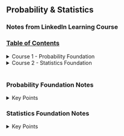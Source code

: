 ## Probability & Statistics 
### Notes from LinkedIn Learning Course

### <u>Table of Contents</u>

<details><summary> Course 1 - Probability Foundation </summary>

 <br>
    
- Introduction to Prob:
    - The essential understanding of Permutations, Combinations and Percentiles
- Multiple Event Probability: 
    - The Addition Rule of Probability
    - The Multiplication Rule of Probability
    - Conditional Probability
    - Probability Trees
    - Bayes Theorem 
- Discrete and Continious Probabilities
    
</details>


<details><summary> Course 2 - Statistics Foundation </summary>

- Charts and Tables (not discussed)
- Middle (mean, median and mode)
- How **Spread Out** is the data
    - Range
    - Standard Deviation
    - Z-Score
- Empirical Rule
- Central Limit Theorem (just intro and an article)
- Outlier Treatment (Key Qs to Ask)
</details>

<br>


### Probability Foundation Notes

<details><summary> Key Points </summary>

<br>

1. **Quick Introduction to Probability**: <br>
- Probability - Odds of a particular event happening over all possible outcomes 
- Prob = <sup> # of Desired Outcomes </sup> / <sub> Total # of Possible Outcomes </sub>
- Basic types of Probability: <br>
    - Classical Probability
    - Empirical Probability
    - Subjective Probability

- Both Classical and Empirical Probabilities are Objective Probabilities where
    - in Classical: The odds won't change. They are based on `formal reasoning`. They based on established events/theory. 
        E.g.: flipping a fair coin, picking a card from a usual pack of 52 cards
    - in Emprical: The odds are based on `experimental or historical data`
        E.g.: What is the chance of a particular player scoring above 50 runs this match?
        (this can be determined by the historical data of that player)
- Subjective probabilities are based on `personal beliefs`

- Types of odds: 
    - Even Odds | Equally likely events
        - E.g.: Flipping a coin or Rolling a fair die
    - Weighted Odds | Events with unequal chances of occuring 
        - E.g.: Chances of occurrence of rain in Chennai today

2. How to **count number of possible outcomes**?
- `Permutations`: If interested in the order of things
    - E.g.: What is the chance for Students A and B to win top 2 prizes of a competition from a class of 10; There are 8 contestants and 3 prizes. How many different possible outcomes are there?
    - nPk = <sup>n!</sup> / <sub>(n-k)!</sub>

- `Combinations`: If order is not important
    - E.g.: What are the number of ways you can pick 4 members from a team of 12 members?
    - nCk = <sup>n!</sup> / <sub>k!*(n-k)!</sub>

- Q1) There are 8 contestants and 3 prizes. How many different possible outcomes are there?
    - "Permutations" problem because **order** is important
    - 8! / (8-3)! = 8 X 7 X 6 = 336

- Q2A) In how many ways can you "pick" 4 member team from a total 12 members?
     - "Combinations" problem
     - 12! / 4! * (12-4)! = 495

- Q2B) In how many of these 495 combinations, do sisters Layla and Olivia join the same team?
     - Assuming the sisters have already been inducted into the team,there are 
         -`10! / 2! * (10-2)!=45` ways to pick the remaining two members  
 
- `Percentile Rank` = Percentile rank of a given score is the percentage of scores in its freq distribution that are less than that score

  ```
    PR =( CF' + (0.5 X F) ) / N * 100
		CF' = Cumulative Freq (excluding the current score) = Count of all scores less than the score of interest
		F  = Freq of the score of interest 
        N = Total number of scores in the distribution
    
  ```
  3. **Multiple Event Probabilities**: <br>
  	
		E.g. of single event probabilities: <br>
        Heads or Tails: <br>
		    - Heads or Tails <br>
		    - Rain or No Rain <br>
		
        E.g. of Multiple event probabilities: <br>
		*Sports Example*: <br>
			- 30% chance of a player scoring a goal <br>
			- 40% chance of that player's team winning <br>
		
		Q) Is there a relationship between the team winning and this player's success in scoring? <br>
		
		*Healthcare example*: <br>
			- 1/ 10K people gets a particular rare disease <br>
			- Test is accurate only 98% of the time <br>

        Q) What are the chances a person who is tested positive is actually false positive? <br>
 
        *Employment example*: <br>
			- Only 4 out of 20 get an interview <br>
			- What is the prob that friends Mohan and Lily both get a slot in the interview? <br>
            - What if Mohan gets one of the 4 slots, what is the prob of Lily securing one of the other 3 slots? <br>

   		
	More Probability Tools: <br>
		- Conditional Probability <br>
		- Dependent vs Independent events <br>
        - Probability Trees and Bayes Theorem (both useful in managing multiple event scenarios) <br>

 4. More Probability Questions (using above concepts): <br>
   
    ```
    Q1. there are 6 people getting rewarded, what are the chances that 2 people - X and Y  - win the gift?
	
	Total number of outcomes = 
	6! / (4! * 2!) = 15 
	
	Number of outcomes where X, Y are both winning = [(X,Y), (Y,X)]
	Order does not matter, hence number of outcomes of X and Y winning = 1
    = 1/15 = 0.0667 

    ```
    
    ```
    Q2.What is the probability of rolling two dice with each die throwing 1?
    
    1/6 * 1/6 = 0.0278 = 0.0278 2.7%
    ```
    
    ```
    Q3. There are 10 cards with 3 of them having X on them. What are the odds that 2 cards picked at random have X on them?

    Solution method 1: `Combinations` approach
	Total number of combinations = 10C2 
	= 10! /(8! x 2!) = 45 
	
	Total number of combinations with 2 X on them = 3C2 = 3! / (2! * 1!) = 3 
	
	Prob of picking 2 cards at random  where both are X = 3/45 = 0.0667 
	
	
	Solution method 2: `Conditional Prob` approach
	
	Chances of picking X card in attempt 1 = 3/10 = 0.3 
	
	Chances of picking an X card in attempt 2 as well = 2/9 = 0.2222 
	
	Chance of picking 2 X cards (2 dependent events) = 0.3 * 0.2222 = 0.0667   
    ```
    
    ```
    Q4. What are the chances that a medical test taken was false positive?
    (it is a conditional probability where Given that the result is positive, what are the chances that it is false)

    Disease or No Disease
    Positive or Negative Test Result (could be false positive or true negative also)

    Stats:
        1. only 1 in 10,000 has disease
        2. those with disease test positive 99% of time (that remaining 1% is False Negative or Type II)
        3. 2% of healthy paitents will test positive


    Tree 
        - Stage 1:
        Disease 1/10000 = 0.0001 
            - Stage 2:
            Positive: 99/100 = 0.99 
            Negative: 1/100 = 0.01 

        No Disease 9999/10000 = 0.9999 
            Positive: 2/100 = 0.02 
            Negative: 98/100 = 0.98 

        - Total share of people tested positive = (0.0001 * 0.99 +   0.9999 * 0.02) = 0.0201 
        - Total share of people tested positive false 
        = 0.9999 * 0.02 = 0.02 
        - Total share of people tested true positive 
    = 0.99 * 0.0001


        Prob of false positive = Share of False Positive / Total # of Positives = 0.02 / 0.0201 = 0.995 = 99.5%

        Prob of True Positive = Share of True Positive / Total # of positives = (0.99 * 0.0001) / 0.0201  = 0.0049 = 0.5%

    ```

    ```
    Q5. 70% of the population has brown eyes, 30% do not have brown eyes. 60% of the population requires reading glasses, 40% do not need reading glasses. In a city of 10,000 people, how many would both not have brown eyes and not require reading glasses?

    Independent events - just multiply the prob. 
    P(not_brown_eyes) * P(not_require_glasses) = 0.3 * 0.4 = 0.12 

    0.12 * 10000 = 1200 

    ```
    
    ```
    Q6. There are two stacks of cards. Each stack has 4 cards. Each stack has a card with the numbers 1, 2, 3, and 4. There are 16 possible outcomes. You will be allowed to take one card from each stack. Two cards total. What is the probability of drawing at least one card with a 4 from either deck

    Total_num_of_cards = 8
    Total_num_of_possible_outcomes = 4C1 * 4C1 = 16

    = 1/4 * 1 + 1 * 1/4 - 1/16 = 0.4375
    
    ```
    
    ```
    Q7. Suppose you have 3 coins, each with heads on one side and tails on the other. There are 8 possible outcomes. What is the probability that when all three coins are flipped at least 2 coins will result in heads?

    total_num_of_outcomes = 2 * 2 * 2 = 8 


    HHH
    HHT
    HTH
    HTT
    THH
    THT
    TTH
    TTT
	
    ```
    
    ```
    Q8. There are ten people in a class. Ari and Jamaal are twins in this class. At random two people will be chosen as the class representatives. What are the odds that Ari and Jamaal will both be chosen?

    Total_num_of_combinations = 10C2 = 10! / (8! * 2!) = 45 

    Only one combination is Ari and Jammal = 1/45 = 0.0222  
    ```
    
    ```
    Q9. 
    A company has 1000 employees. 70% get the flu vaccine. 95% of those that get the vaccine do NOT get the flu, 5% get the flu. 30% do not get the flu vaccine. 80% of those that do not get the vaccine do not get the flu; 20% that do not get the vaccine do get the flu. How many of the 1000 employees get the vaccine but still get the flu?



    700 Vaccinated
    -- NoFlu: 0.95 * 700 = 665 
    --Flu: 0.05 * 700 = 35 
    300 Non vaccinated
    -- NoFlu: 0.8*300 = 240 
    -- Flu: 0.2 * 300 = 60 
    ```
       
</details>

### Statistics Foundation Notes

<details><summary> Key Points </summary>

<br>

1. What is the starting point to unravel a data story?
    - Look for the **middle** (mean, median and mode)

2. How **spread out** is the data? <br>ALong with "Middle" point, look for `variability`
    - Range: (Max - Min) <br>

        Telling stories with mean and median is still limited. With `Range` it becomes better

        |        | Value |
        |--------|-------|
        | Mean   | 60    |
        | Median | 58    |
        | Range  | 70    |
    
    - `Standard Deviation`:
        -  Approx Definition: Average of all data point's distances from the mean
        - Proper Definition: Square Root of { the mean  of {Square of the difference between each data point and the mean of the data}}

            Std Deviation of the population: <br> &sigma; = &radic;( <sup>&Sigma;(X - &mu;)<sup>2</sup></sup>/ <sub>N</sub> );  

            X  = Value in the data distribution <br>
            &mu; = Mean of the population <br> 
            N = Number of data points

            Std Deviatin of Sample: <br>
            s = &radic; ( <sup> &Sigma;(X - x&#772; )<sup>2</sup> </sup> / <sub> (n-1)</sub> )

        - Why the denominator is `n - 1` in `Sample Std Deviation`? <br>
            - x&#772; is the mean of the sample
            - By empirical evidence (observed in many datasets), <br> &Sigma;<sub>i=1</sub><sup>N</sup> (x<sub>i</sub> - x&#772;)<sup>2</sup> << &Sigma;<sub>i=1</sub><sup>N</sup> (x<sub>i</sub> - &mu;)<sup>2</sup> <br>
            - Hence dividing the sample std deviation by (n-1) makes it "unbiased" and more towards population std deviation <br>
            - Another Explanation: There are only (n-1) degrees of freedom in the calculation of (x<sub>i</sub> - x&#772;)

    - `Z-Score`: 
        - A particular datapoint's distance from the mean measured in standard deviations
             Z-score = ( <sup>X - &mu;</sup> / <sub> &sigma; </sub>)

             = (231 - 139) / 41 = 2.24
             = 231 is 2.24 std deviations from the mean
             = 112 is -0.66 std deviations from the mean 
 
- Interesting points: 
    - Std deviations of two different datasets cannot be compared (e.g.: Salaries of Data Scientists and Consumption of Fuel in cars)  

3. Empirical Rule:
    - Most of the datapoints (68%, 95%, 99.7% ) fall within some std deviations (1,2, and 3 respectively) from the mean
    - In other words, 99.7% of the data that is normally distributed will lie 3 standard deviations from the mean.
    - What is normal distribution? <br>
        The dataset distribution mimics a bell curve
    - Application of the Empirical Rule: 
       - Understanding if a particular data point being an outlier or not 

4. Central Limit Theorem: 
     - Given a population of unknown distribution with mean &mu; and finite variance &sigma;<sup>2</sup>, 
         - If we keep sampling `n` values from the the distribution, and compute sample mean as <br>
         X&#772;<sub>n</sub> ~= ( <sup> X<sub>1</sub> + X<sub>1</sub> + X<sub>n</sub> </sup> / <sub>n</sub>) 
         - As n-> &#8734;, the distribution of the sample means tend to be normal or gaussian (following the bell curve)
    - In simple words, <br>
        - If you have a population with unknown distribution but with a mean of &mu; and std deviation of &sigma; and take sufficiently large number of samples `n` (with replacement), the distribution of means will be approximately normally distributed 
        <br>
        <br>

    - With the help of CLT, we need not wait for the entire population's data (and the subsequent identification of the population's unknown distribution), we can apply normal distribution principles (like the empirical rule and many more statistical techniques) on the sample means and draw a conclusion about the population

    More about CLT with an example: <br>
    - [Central Limit Theorem’s super power - "You don’t need to know the population distribution"](https://towardsdatascience.com/central-limit-theorem-a-real-life-application-f638657686e1)

        ![](https://upload.wikimedia.org/wikipedia/commons/7/7b/IllustrationCentralTheorem.png)



5. Outlier:
    - Outlier is a relative term. There is no absolute definition (like if a datapoint is 2 or 3 &sigma; away from the mean)

    - How to investigate outliers: <br>
    (one should not simply ignore/remove it) 
        - Is this really an outlier?
        - How did this happen?
        - What can we learn?
        - What needs to change (to make it fit into the distribution)?

</details>
